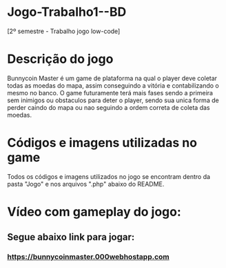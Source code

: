 # Jogo-Trabalho1--BD
[2º semestre - Trabalho jogo low-code] 
# Descrição do jogo
Bunnycoin Master é um game de plataforma na qual o player deve coletar todas as moedas do mapa, assim conseguindo a vitória e contabilizando o mesmo no banco.
O game futuramente terá mais fases sendo a primeira sem inimigos ou obstaculos para deter o player, sendo sua unica forma de perder caindo do mapa ou nao seguindo a ordem correta de coleta das moedas.

# Códigos e imagens utilizadas no game
Todos os códigos e imagens utilizados no jogo se encontram dentro da pasta "Jogo" e nos arquivos ".php" abaixo do README.

# Vídeo com gameplay do jogo:


## Segue abaixo link para jogar:
### https://bunnycoinmaster.000webhostapp.com
